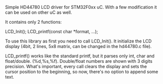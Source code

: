 Simple HD44780 LCD driver for STM32F0xx uC.
With a few modification it can be used on other uC as well.

It contains only 2 functions:

LCD_Init();
LCD_printf(const char *format, ...);

To use this library as first you need to call LCD_Init(). It initialize
the LCD display (4bit, 2 lines, 5x8 matrix, can be changed in the
hd44780.c file).

LCD_printf() works like the standard printf, but it parses only int,
char and float/double. (%d,%s,%f). Double/float numbers are shown with 
3 digits precision. What's important, every call clears the display
and sets the cursor position to the beginning, so now, there's no option
to append some text.
